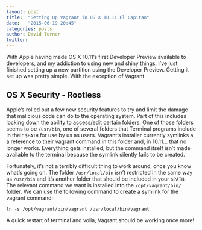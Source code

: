```yaml
---
layout: post
title:  "Setting Up Vagrant in OS X 10.11 El Capitan"
date:   "2015-06-19 20:45"
categories: posts
author: David Turner
twitter:
---
```

With Apple having made OS X 10.11’s first Developer Preview available to developers, and my addiction to using new and shiny things, I’ve just finished setting up a new partition using the Developer Preview. Getting it set up was pretty simple. With the exception of Vagrant.

## OS X Security - Rootless

Apple’s rolled out a few new security features to try and limit the damage that malicious code can do to the operating system. Part of this includes locking down the ability to access/edit certain folders. One of those folders seems to be `/usr/bin`, one of several folders that Terminal programs include in their `$PATH` for use by us as users. Vagrant’s installer currently symlinks a a reference to their vagrant command in this folder and, in 10.11… that no longer works. Everything gets installed, but the command itself isn’t made available to the terminal because the symlink silently fails to be created.

Fortunately, it’s not a terribly difficult thing to work around, once you know what’s going on. The folder `/usr/local/bin` _isn’t_ restricted in the same way as `/usr/bin` and it’s another folder that should be included in your `$PATH`. The relevant command we want is installed into the `/opt/vagrant/bin/` folder. We can use the following command to create a symlink for the vagrant command:

```
ln -s /opt/vagrant/bin/vagrant /usr/local/bin/vagrant
```

A quick restart of terminal and voila, Vagrant should be working once more!